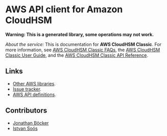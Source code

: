 # AWS API client for Amazon CloudHSM

**Warning: This is a generated library, some operations may not work.**

*About the service:*
This is documentation for <b>AWS CloudHSM Classic</b>. For more information,
see <a href="http://aws.amazon.com/cloudhsm/faqs-classic/">AWS CloudHSM
Classic FAQs</a>, the <a
href="http://docs.aws.amazon.com/cloudhsm/classic/userguide/">AWS CloudHSM
Classic User Guide</a>, and the <a
href="http://docs.aws.amazon.com/cloudhsm/classic/APIReference/">AWS
CloudHSM Classic API Reference</a>.

## Links

- [Other AWS libraries](https://github.com/agilord/aws_client/tree/master/generated).
- [Issue tracker](https://github.com/agilord/aws_client/issues).
- [AWS API definitions](https://github.com/aws/aws-sdk-js/tree/master/apis).

## Contributors

- [Jonathan Böcker](https://github.com/Schwusch)
- [Istvan Soós](https://github.com/isoos)

